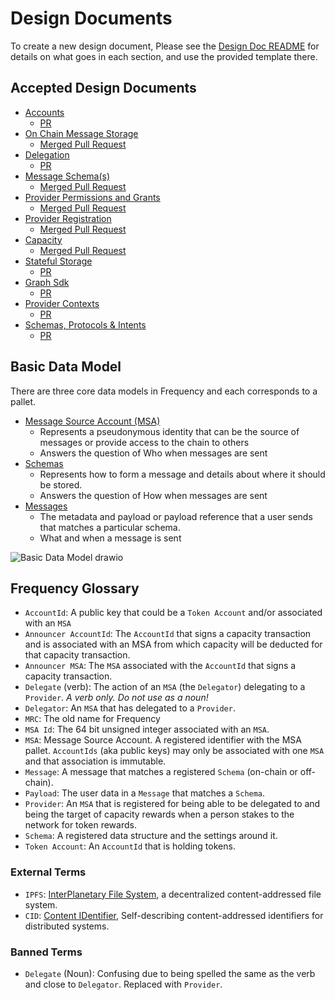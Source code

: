 # Design Documents

To create a new design document, Please see the [Design Doc README](https://github.com/frequency-chain/meta/blob/main/DESIGN_DOCS.md) for details on what goes in each section, and use the provided template there.

## Accepted Design Documents

- [Accounts](./accounts.md)
  - [PR](https://github.com/frequency-chain/frequency/pull/13)
- [On Chain Message Storage](message_storage.md)
  - [Merged Pull Request](https://github.com/frequency-chain/frequency/pull/15)
- [Delegation](./delegation.md)
  - [PR](https://github.com/frequency-chain/frequency/pull/14)
- [Message Schema(s)](./schema.md)
  - [Merged Pull Request](https://github.com/frequency-chain/frequency/pull/17)
- [Provider Permissions and Grants](./provider_permissions.md)
  - [Merged Pull Request](https://github.com/frequency-chain/frequency/pull/150)
- [Provider Registration](./provider_registration.md)
  - [Merged Pull Request](https://github.com/frequency-chain/frequency/pull/208)
- [Capacity](./capacity.md)
  - [Merged Pull Request](https://github.com/frequency-chain/frequency/pull/426)
- [Stateful Storage](./stateful_storage.md)
  - [PR](https://github.com/frequency-chain/frequency/pull/900)
- [Graph Sdk](./graph_sdk.md)
  - [PR](https://github.com/frequency-chain/frequency/pull/1159)
- [Provider Contexts](./provider_contexts.md)
  - [PR](https://github.com/frequency-chain/frequency/pull/2311)
- [Schemas, Protocols & Intents](./schemas_protocols_intents.md)
  - [PR](https://github.com/frequency-chain/frequency/pull/2312)

## Basic Data Model

There are three core data models in Frequency and each corresponds to a pallet.

- [Message Source Account (MSA)](../pallets/msa/)
  - Represents a pseudonymous identity that can be the source of messages or provide access to the chain to others
  - Answers the question of Who when messages are sent
- [Schemas](../pallets/schemas/)
  - Represents how to form a message and details about where it should be stored.
  - Answers the question of How when messages are sent
- [Messages](../pallets/messages/)
  - The metadata and payload or payload reference that a user sends that matches a particular schema.
  - What and when a message is sent

![Basic Data Model drawio](../docs/images/BasicDataModel.drawio.png?raw=true)

## Frequency Glossary

- `AccountId`: A public key that could be a `Token Account` and/or associated with an `MSA`
- `Announcer AccountId`: The `AccountId` that signs a capacity transaction and is associated with an MSA from which capacity will be deducted for that capacity transaction.
- `Announcer MSA`: The `MSA` associated with the `AccountId` that signs a capacity transaction.
- `Delegate` (verb): The action of an `MSA` (the `Delegator`) delegating to a `Provider`. _A verb only. Do not use as a noun!_
- `Delegator`: An `MSA` that has delegated to a `Provider`.
- `MRC`: The old name for Frequency
- `MSA Id`: The 64 bit unsigned integer associated with an `MSA`.
- `MSA`: Message Source Account. A registered identifier with the MSA pallet. `AccountIds` (aka public keys) may only be associated with one `MSA` and that association is immutable.
- `Message`: A message that matches a registered `Schema` (on-chain or off-chain).
- `Payload`: The user data in a `Message` that matches a `Schema`.
- `Provider`: An `MSA` that is registered for being able to be delegated to and being the target of capacity rewards when a person stakes to the network for token rewards.
- `Schema`: A registered data structure and the settings around it.
- `Token Account`: An `AccountId` that is holding tokens.

### External Terms

- `IPFS`: [InterPlanetary File System](https://docs.ipfs.io/), a decentralized content-addressed file system.
- `CID`: [Content IDentifier](https://github.com/multiformats/cid/), Self-describing content-addressed identifiers for distributed systems.

### Banned Terms

- `Delegate` (Noun): Confusing due to being spelled the same as the verb and close to `Delegator`. Replaced with `Provider`.
